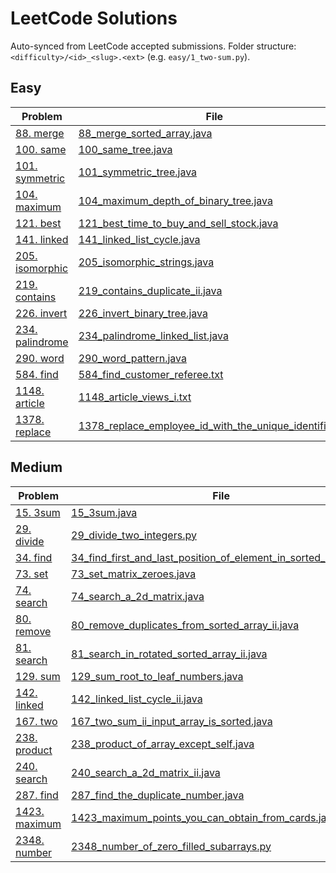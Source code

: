 # LeetCode Solutions
Auto-synced from LeetCode accepted submissions. Folder structure: `<difficulty>/<id>_<slug>.<ext>` (e.g. `easy/1_two-sum.py`).
## Easy
| Problem | File |
|---|---|
| [88. merge](https://leetcode.com/problems/merge/) | [88_merge_sorted_array.java](easy/88_merge_sorted_array.java) |
| [100. same](https://leetcode.com/problems/same/) | [100_same_tree.java](easy/100_same_tree.java) |
| [101. symmetric](https://leetcode.com/problems/symmetric/) | [101_symmetric_tree.java](easy/101_symmetric_tree.java) |
| [104. maximum](https://leetcode.com/problems/maximum/) | [104_maximum_depth_of_binary_tree.java](easy/104_maximum_depth_of_binary_tree.java) |
| [121. best](https://leetcode.com/problems/best/) | [121_best_time_to_buy_and_sell_stock.java](easy/121_best_time_to_buy_and_sell_stock.java) |
| [141. linked](https://leetcode.com/problems/linked/) | [141_linked_list_cycle.java](easy/141_linked_list_cycle.java) |
| [205. isomorphic](https://leetcode.com/problems/isomorphic/) | [205_isomorphic_strings.java](easy/205_isomorphic_strings.java) |
| [219. contains](https://leetcode.com/problems/contains/) | [219_contains_duplicate_ii.java](easy/219_contains_duplicate_ii.java) |
| [226. invert](https://leetcode.com/problems/invert/) | [226_invert_binary_tree.java](easy/226_invert_binary_tree.java) |
| [234. palindrome](https://leetcode.com/problems/palindrome/) | [234_palindrome_linked_list.java](easy/234_palindrome_linked_list.java) |
| [290. word](https://leetcode.com/problems/word/) | [290_word_pattern.java](easy/290_word_pattern.java) |
| [584. find](https://leetcode.com/problems/find/) | [584_find_customer_referee.txt](easy/584_find_customer_referee.txt) |
| [1148. article](https://leetcode.com/problems/article/) | [1148_article_views_i.txt](easy/1148_article_views_i.txt) |
| [1378. replace](https://leetcode.com/problems/replace/) | [1378_replace_employee_id_with_the_unique_identifier.txt](easy/1378_replace_employee_id_with_the_unique_identifier.txt) |

## Medium
| Problem | File |
|---|---|
| [15. 3sum](https://leetcode.com/problems/3sum/) | [15_3sum.java](medium/15_3sum.java) |
| [29. divide](https://leetcode.com/problems/divide/) | [29_divide_two_integers.py](medium/29_divide_two_integers.py) |
| [34. find](https://leetcode.com/problems/find/) | [34_find_first_and_last_position_of_element_in_sorted_array.java](medium/34_find_first_and_last_position_of_element_in_sorted_array.java) |
| [73. set](https://leetcode.com/problems/set/) | [73_set_matrix_zeroes.java](medium/73_set_matrix_zeroes.java) |
| [74. search](https://leetcode.com/problems/search/) | [74_search_a_2d_matrix.java](medium/74_search_a_2d_matrix.java) |
| [80. remove](https://leetcode.com/problems/remove/) | [80_remove_duplicates_from_sorted_array_ii.java](medium/80_remove_duplicates_from_sorted_array_ii.java) |
| [81. search](https://leetcode.com/problems/search/) | [81_search_in_rotated_sorted_array_ii.java](medium/81_search_in_rotated_sorted_array_ii.java) |
| [129. sum](https://leetcode.com/problems/sum/) | [129_sum_root_to_leaf_numbers.java](medium/129_sum_root_to_leaf_numbers.java) |
| [142. linked](https://leetcode.com/problems/linked/) | [142_linked_list_cycle_ii.java](medium/142_linked_list_cycle_ii.java) |
| [167. two](https://leetcode.com/problems/two/) | [167_two_sum_ii_input_array_is_sorted.java](medium/167_two_sum_ii_input_array_is_sorted.java) |
| [238. product](https://leetcode.com/problems/product/) | [238_product_of_array_except_self.java](medium/238_product_of_array_except_self.java) |
| [240. search](https://leetcode.com/problems/search/) | [240_search_a_2d_matrix_ii.java](medium/240_search_a_2d_matrix_ii.java) |
| [287. find](https://leetcode.com/problems/find/) | [287_find_the_duplicate_number.java](medium/287_find_the_duplicate_number.java) |
| [1423. maximum](https://leetcode.com/problems/maximum/) | [1423_maximum_points_you_can_obtain_from_cards.java](medium/1423_maximum_points_you_can_obtain_from_cards.java) |
| [2348. number](https://leetcode.com/problems/number/) | [2348_number_of_zero_filled_subarrays.py](medium/2348_number_of_zero_filled_subarrays.py) |

